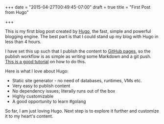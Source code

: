 +++
date = "2015-04-27T00:49:45-07:00"
draft = true
title = "First Post from Hugo"

+++

This is my first blog post created by [Hugo](http://gohugo.io/), the fast, simple and powerful blogging engine. The best part is that I could stand up my blog with Hugo in less than 4 hours. 

I have set this up such that I publish the content to [GitHub pages](https://pages.github.com/), so the publish workflow is as simple as writing some Markdown and a git push. [This is a good tutorial](http://gohugo.io/tutorials/github-pages-blog/) on how to do this. 

Here is what I love about Hugo:

* Static site generator - no need of databases, runtimes, VMs etc.
* Very easy to publish content
* No dependency issues; literally runs out of the box
* Highly customizable
* A good opportunity to learn #golang

So far, I am just loving Hugo. Next step is to explore it further and customize it to my heart's content.


